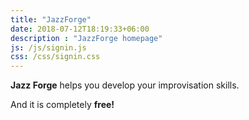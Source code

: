 ```yaml
---
title: "JazzForge"
date: 2018-07-12T18:19:33+06:00
description : "JazzForge homepage"
js: /js/signin.js
css: /css/signin.css
---
```

**Jazz Forge** helps you develop your improvisation skills. 

And it is completely **free!**
